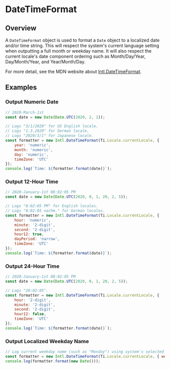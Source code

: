 # DateTimeFormat

<TypeHeader/>

## Overview

A `DateTimeFormat` object is used to format a `Date` object to a localized date and/or time string.
This will respect the system's current language setting when outputting a full month or weekday name.
It will also respect the current locale's date component ordering such as Month/Day/Year,
Day/Month/Year, and Year/Month/Day.

For more detail, see the MDN website about
[Intl.DateTimeFormat](https://developer.mozilla.org/docs/Web/JavaScript/Reference/Global_Objects/Intl/DateTimeFormat).

## Examples

### Output Numeric Date

``` js
// 2020-March-1st
const date = new Date(Date.UTC(2020, 2, 1));

// Logs "3/1/2020" for US English locale.
// Logs "1.3.2020" for German locale.
// Logs "2020/3/1" for Japanese locale.
const formatter = new Intl.DateTimeFormat(Ti.Locale.currentLocale, {
    year: 'numeric',
    month: 'numeric',
    day: 'numeric',
    timeZone: 'UTC'
});
console.log(`Time: ${formatter.format(date)}`);
```

### Output 12-Hour Time

``` js
// 2020-January-1st 08:02:05 PM
const date = new Date(Date.UTC(2020, 0, 1, 20, 2, 5));

// Logs "8:02:05 PM" for English locales.
// Logs "8:02:05 nachm." for German locales.
const formatter = new Intl.DateTimeFormat(Ti.Locale.currentLocale, {
    hour: 'numeric',
    minute: '2-digit',
    second: '2-digit',
    hour12: true,
    dayPeriod: 'narrow',
    timeZone: 'UTC'
});
console.log(`Time: ${formatter.format(date)}`);
```

### Output 24-Hour Time

``` js
// 2020-January-1st 08:02:05 PM
const date = new Date(Date.UTC(2020, 0, 1, 20, 2, 5));

// Logs "20:02:05".
const formatter = new Intl.DateTimeFormat(Ti.Locale.currentLocale, {
    hour: '2-digit',
    minute: '2-digit',
    second: '2-digit',
    hour12: false,
    timeZone: 'UTC'
});
console.log(`Time: ${formatter.format(date)}`);
```

### Output Localized Weekday Name

``` js
// Log current weekday name (such as "Monday") using system's selected language.
const formatter = new Intl.DateTimeFormat(Ti.Locale.currentLocale, { weekday: 'long' });
console.log(formatter.format(new Date()));
```

<ApiDocs/>
